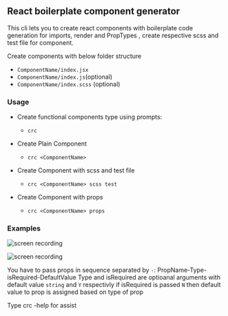 ## React boilerplate component generator


This cli lets you to create react components with boilerplate code generation for imports, render and PropTypes , create respective scss and test file for component.

Create components with below folder structure 
- `ComponentName/index.jsx`
- `ComponentName/index.js`(optional)
- `ComponentName/index.scss` (optional)


### Usage
- Create functional components type using prompts: 
    - `crc` 
- Create Plain Component
   - `crc <ComponentName>`

- Create Component with scss and test file
   - `crc <ComponentName> scss test` 

- Create Component with props
   - `crc <ComponentName> props` 

### Examples
![screen recording](http://g.recordit.co/IJFrpFGvTk.gif)

![screen recording](http://g.recordit.co/FzBmovon2m.gif)

  
You have to pass props in sequence separated by `-`: PropName-Type-isRequired-DefaultValue 
Type and isRequired  are optioanal arguments with default value `string` and  `Y` respectivly
if isRequired is passed `N` then default value to prop is assigned based on type of prop 

  Type crc -help for assist
